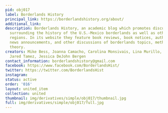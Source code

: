 ```yaml
---
pid: obj017
label: Borderlands History
principal_link: https://borderlandshistory.org/about/
additional_link: 
description: Borderlands History, an academic blog which promotes discussion of issues
  surrounding the history of the U.S.-Mexico borderlands as well as other borderlands
  regions. In its website they feature book reviews, book notices, author interviews,
  news announcements, and other discussions of borderlands topics, methodology, and
  theory.
creators: Mike Bess, Joanna Camacho, Carolina Monsivais, Lina Murillo, Cynthia Renteria,
  Jared Tamez, Jessica DeJohn Bergen
contact_information: borderlandshistory@gmail.com
facebook: https://www.facebook.com/BorderlandsHist/
twitter: https://twitter.com/BorderlandsHist
instagram: 
status: active
order: '016'
layout: united_item
collection: united
thumbnail: img/derivatives/simple/obj017/thumbnail.jpg
full: img/derivatives/simple/obj017/full.jpg
---
```

